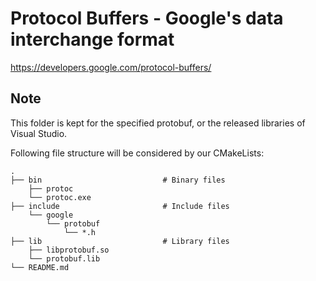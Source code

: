 Protocol Buffers - Google's data interchange format
===================================================

https://developers.google.com/protocol-buffers/

Note
----

This folder is kept for the specified protobuf, or the released libraries of Visual Studio.

Following file structure will be considered by our CMakeLists:

    .
    ├── bin                           # Binary files
        ├── protoc
        └── protoc.exe
    ├── include                       # Include files
        └── google
            └── protobuf
                └── *.h
    ├── lib                           # Library files
        ├── libprotobuf.so
        └── protobuf.lib
    └── README.md